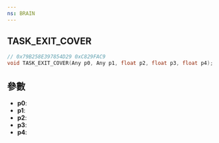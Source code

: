 ```yaml
---
ns: BRAIN
---
```

## TASK_EXIT_COVER

```c
// 0x79B258E397854D29 0xC829FAC9
void TASK_EXIT_COVER(Any p0, Any p1, float p2, float p3, float p4);
```


## 參數
* **p0**: 
* **p1**: 
* **p2**: 
* **p3**: 
* **p4**: 

